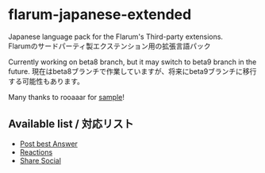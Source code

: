 # flarum-japanese-extended
Japanese language pack for the Flarum's Third-party extensions.  
Flarumのサードパーティ製エクステンション用の拡張言語パック  
  
Currently working on beta8 branch, but it may switch to beta9 branch in the future.
現在はbeta8ブランチで作業していますが、将来にbeta9ブランチに移行する可能性もあります。  

Many thanks to rooaaar for [sample](https://github.com/rooaaar/lang-french-extended)!

## Available list / 対応リスト
- [Post best Answer](https://discuss.flarum.org/d/3868-select-post-best-answer)
- [Reactions](https://discuss.flarum.org/d/6542-reactions-by-reflar)
- [Share Social](https://discuss.flarum.org/d/20401-friendsofflarum-share-social)
